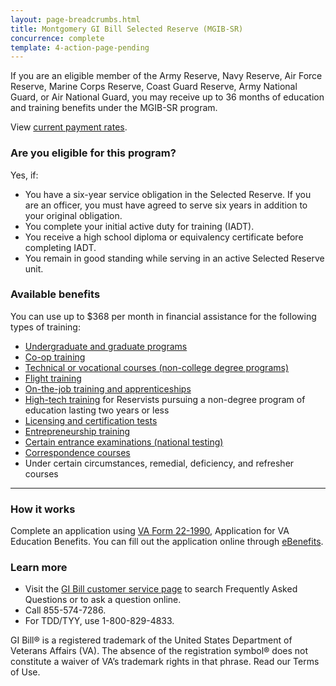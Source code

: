 ```yaml
---
layout: page-breadcrumbs.html
title: Montgomery GI Bill Selected Reserve (MGIB-SR)
concurrence: complete
template: 4-action-page-pending
---
```


If you are an eligible member of the Army Reserve, Navy Reserve, Air Force Reserve, Marine Corps Reserve, Coast Guard Reserve, Army National Guard, or Air National Guard, you may receive up to 36 months of education and training benefits under the MGIB-SR program.

View [current payment rates](http://www.benefits.va.gov/gibill/resources/benefits_resources/rate_tables.asp#ch1606).
<div class="call-out" markdown="1">

### Are you eligible for this program?
Yes, if:

  - You have a six-year service obligation in the Selected Reserve. If you are an officer, you must have agreed to serve six years in addition to your original obligation.
  - You complete your initial active duty for training (IADT).
  - You receive a high school diploma or equivalency certificate before completing IADT.
  - You remain in good standing while serving in an active Selected Reserve unit.
</div>

### Available benefits

You can use up to $368 per month in financial assistance for the following types of training:

- [Undergraduate and graduate programs](/education/gi-bill/higher-learning/)
- [Co-op training](/education/work-learn/co-op-training/)
- [Technical or vocational courses (non-college degree programs)](/education/work-learn/non-college-degree-program/)
- [Flight training](/education/advanced-training-and-certifications/flight-training/)
- [On-the-job training and apprenticeships](/education/work-learn/job-and-apprenticeship/)
- [High-tech training](/education/work-learn/non-traditional/accelerated-payments/) for Reservists pursuing a non-degree program of education lasting two years or less
- [Licensing and certification tests](/education/advanced-training-and-certifications/licensing-certification/)
- [Entrepreneurship training](/education/advanced-training-and-certifications/entrepreneurship-training/)
- [Certain entrance examinations (national testing)](/education/advanced-training-and-certifications/national-testing-program/)
- [Correspondence courses](/education/work-learn/non-traditional/correspondence-training/)
- Under certain circumstances, remedial, deficiency, and refresher courses

-----

### How it works

Complete an application using [VA Form 22-1990](http://www.vba.va.gov/pubs/forms/VBA-22-1990-ARE.pdf), Application for VA Education Benefits.  You can fill out the application online through [eBenefits](http://www.ebenefits.va.gov/ebenefits/vonapp).

### Learn more
-	Visit the [GI Bill customer service page](http://gibill.custhelp.com/) to search Frequently Asked Questions or to ask a question online.
-	Call 855-574-7286.
-	For TDD/TYY, use 1-800-829-4833.

GI Bill&reg; is a registered trademark of the United States Department of Veterans Affairs (VA). The absence of the registration symbol&reg; does not constitute a waiver of VA’s trademark rights in that phrase. Read our Terms of Use.
